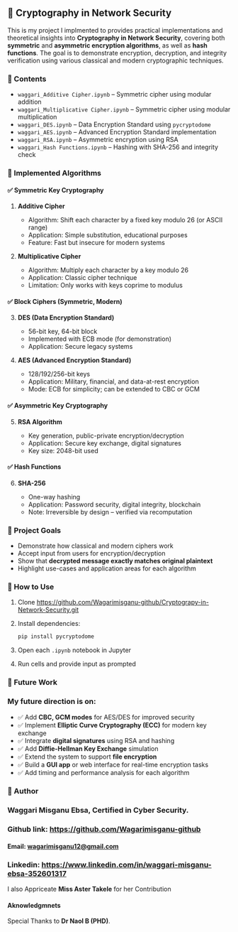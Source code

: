 ## 🔐 Cryptography in Network Security

This is my project I implmented to provides practical implementations and theoretical insights into **Cryptography in Network Security**, covering both **symmetric** and **asymmetric encryption algorithms**, as well as **hash functions**. The goal is to demonstrate encryption, decryption, and integrity verification using various classical and modern cryptographic techniques.

### 📁 Contents

* `waggari_Additive Cipher.ipynb` – Symmetric cipher using modular addition
* `waggari_Multiplicative Cipher.ipynb` – Symmetric cipher using modular multiplication
* `waggari_DES.ipynb` – Data Encryption Standard using `pycryptodome`
* `waggari_AES.ipynb` – Advanced Encryption Standard implementation
* `waggari_RSA.ipynb` – Asymmetric encryption using RSA
* `waggari_Hash Functions.ipynb` – Hashing with SHA-256 and integrity check


### 🧪 Implemented Algorithms

#### ✅ Symmetric Key Cryptography

1. **Additive Cipher**

   * Algorithm: Shift each character by a fixed key modulo 26 (or ASCII range)
   * Application: Simple substitution, educational purposes
   * Feature: Fast but insecure for modern systems

2. **Multiplicative Cipher**

   * Algorithm: Multiply each character by a key modulo 26
   * Application: Classic cipher technique
   * Limitation: Only works with keys coprime to modulus

#### ✅ Block Ciphers (Symmetric, Modern)

3. **DES (Data Encryption Standard)**

   * 56-bit key, 64-bit block
   * Implemented with ECB mode (for demonstration)
   * Application: Secure legacy systems

4. **AES (Advanced Encryption Standard)**

   * 128/192/256-bit keys
   * Application: Military, financial, and data-at-rest encryption
   * Mode: ECB for simplicity; can be extended to CBC or GCM

#### ✅ Asymmetric Key Cryptography

5. **RSA Algorithm**

   * Key generation, public-private encryption/decryption
   * Application: Secure key exchange, digital signatures
   * Key size: 2048-bit used

#### ✅ Hash Functions

6. **SHA-256**

   * One-way hashing
   * Application: Password security, digital integrity, blockchain
   * Note: Irreversible by design – verified via recomputation


### 📌 Project Goals

* Demonstrate how classical and modern ciphers work
* Accept input from users for encryption/decryption
* Show that **decrypted message exactly matches original plaintext**
* Highlight use-cases and application areas for each algorithm


### 🧭 How to Use

1. Clone https://github.com/Wagarimisganu-github/Cryptograpy-in-Network-Security.git
2. Install dependencies:

   ```bash
   pip install pycryptodome
   ```
3. Open each `.ipynb` notebook in Jupyter
4. Run cells and provide input as prompted


### 🔭 Future Work
### My future direction is on:
* ✅ Add **CBC, GCM modes** for AES/DES for improved security
* ✅ Implement **Elliptic Curve Cryptography (ECC)** for modern key exchange
* ✅ Integrate **digital signatures** using RSA and hashing
* ✅ Add **Diffie-Hellman Key Exchange** simulation
* ✅ Extend the system to support **file encryption**
* ✅ Build a **GUI app** or web interface for real-time encryption tasks
* ✅ Add timing and performance analysis for each algorithm


### 🙌 Author

### Waggari Misganu Ebsa, Certified in Cyber Security.
### Github link: https://github.com/Wagarimisganu-github
#### Email: wagarimisganu12@gmail.com
### Linkedin: https://www.linkedin.com/in/waggari-misganu-ebsa-352601317
 I also Appriceate **Miss Aster Takele** for her Contribution
#### Aknowledgmnets
 Special Thanks to **Dr Naol B (PHD)**.
